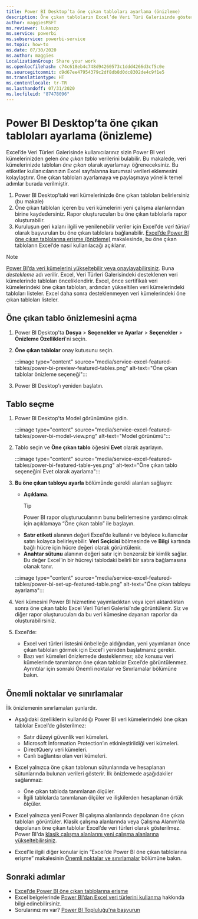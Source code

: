 ```yaml
---
title: Power BI Desktop’ta öne çıkan tabloları ayarlama (önizleme)
description: Öne çıkan tabloların Excel’de Veri Türü Galerisinde gösterilmesi için bunları Power BI Desktop'da oluşturun.
author: maggiesMSFT
ms.reviewer: lukaszp
ms.service: powerbi
ms.subservice: powerbi-service
ms.topic: how-to
ms.date: 07/30/2020
ms.author: maggies
LocalizationGroup: Share your work
ms.openlocfilehash: c74c618eb4c748d94260573c1ddd4266d3cf5c0e
ms.sourcegitcommit: d9d67ee47954379c2df8db8d0dc8302de4c9f1e5
ms.translationtype: HT
ms.contentlocale: tr-TR
ms.lasthandoff: 07/31/2020
ms.locfileid: "87478096"
---
```

# <a name="set-featured-tables-in-power-bi-desktop-preview"></a>Power BI Desktop’ta öne çıkan tabloları ayarlama (önizleme)

Excel’de Veri Türleri Galerisinde kullanıcılarınız sizin Power BI veri kümelerinizden gelen *öne çıkan tablo* verilerini bulabilir. Bu makalede, veri kümelerinizde tabloları *öne çıkan* olarak ayarlamayı öğreneceksiniz. Bu etiketler kullanıcılarınızın Excel sayfalarına kurumsal verileri eklemesini kolaylaştırır. Öne çıkan tabloları ayarlamaya ve paylaşmaya yönelik temel adımlar burada verilmiştir.

1. Power BI Desktop’taki veri kümelerinizde öne çıkan tabloları belirlersiniz (bu makale)
1. Öne çıkan tabloları içeren bu veri kümelerini yeni çalışma alanlarından birine kaydedersiniz. Rapor oluşturucuları bu öne çıkan tablolarla rapor oluşturabilir. 
1. Kuruluşun geri kalanı ilgili ve yenilenebilir veriler için Excel'de *veri türleri* olarak başvurulan bu öne çıkan tablolara bağlanabilir. [Excel’de Power BI öne çıkan tablolarına erişme (önizleme)](service-excel-featured-tables.md) makalesinde, bu öne çıkan tabloların Excel’de nasıl kullanılacağı açıklanır.

> [!NOTE]
> [Power BI’da veri kümelerini yükseltebilir veya onaylayabilirsiniz](../connect-data/service-datasets-promote.md). Buna *destekleme* adı verilir. Excel, Veri Türleri Galerisindeki desteklenen veri kümelerinde tabloları önceliklendirir. Excel, önce sertifikalı veri kümelerindeki öne çıkan tabloları, ardından yükseltilen veri kümelerindeki tabloları listeler. Excel daha sonra desteklenmeyen veri kümelerindeki öne çıkan tabloları listeler. 

## <a name="turn-on-the-featured-table-preview"></a>Öne çıkan tablo önizlemesini açma

1. Power BI Desktop'ta **Dosya** > **Seçenekler ve Ayarlar** > **Seçenekler** > **Önizleme Özellikleri**'ni seçin.
2. **Öne çıkan tablolar** onay kutusunu seçin.

    :::image type="content" source="media/service-excel-featured-tables/power-bi-preview-featured-tables.png" alt-text="Öne çıkan tablolar önizleme seçeneği":::

3. Power BI Desktop'ı yeniden başlatın.

## <a name="select-a-table"></a>Tablo seçme

1. Power BI Desktop'ta Model görünümüne gidin.

    :::image type="content" source="media/service-excel-featured-tables/power-bi-model-view.png" alt-text="Model görünümü":::
 
2. Tablo seçin ve **Öne çıkan tablo** öğesini **Evet** olarak ayarlayın.

    :::image type="content" source="media/service-excel-featured-tables/power-bi-featured-table-yes.png" alt-text="Öne çıkan tablo seçeneğini Evet olarak ayarlama":::

4. **Bu öne çıkan tabloyu ayarla** bölümünde gerekli alanları sağlayın:

    - **Açıklama**. 
        > [!TIP]
        > Power BI rapor oluşturucularının bunu belirlemesine yardımcı olmak için açıklamaya “Öne çıkan tablo” ile başlayın.
    - **Satır etiketi** alanının değeri Excel’de kullanılır ve böylece kullanıcılar satırı kolayca belirleyebilir. **Veri Seçicisi** bölmesinde ve **Bilgi** kartında bağlı hücre için hücre değeri olarak görüntülenir. 
    - **Anahtar sütunu** alanının değeri satır için benzersiz bir kimlik sağlar. Bu değer Excel’in bir hücreyi tablodaki belirli bir satıra bağlamasına olanak tanır.

    :::image type="content" source="media/service-excel-featured-tables/power-bi-set-up-featured-table.png" alt-text="Öne çıkan tabloyu ayarlama":::

1. Veri kümesini Power BI hizmetine yayımladıktan veya içeri aktardıktan sonra öne çıkan tablo Excel Veri Türleri Galerisi’nde görüntülenir. Siz ve diğer rapor oluşturucuları da bu veri kümesine dayanan raporlar da oluşturabilirsiniz.

1. Excel’de: 
    - Excel veri türleri listesini önbelleğe aldığından, yeni yayımlanan önce çıkan tabloları görmek için Excel’i yeniden başlatmanız gerekir.
    - Bazı veri kümeleri önizlemede desteklenmez; söz konusu veri kümelerinde tanımlanan öne çıkan tablolar Excel’de görüntülenmez. Ayrıntılar için sonraki Önemli noktalar ve Sınırlamalar bölümüne bakın.

## <a name="considerations-and-limitations"></a>Önemli noktalar ve sınırlamalar

İlk önizlemenin sınırlamaları şunlardır.

- Aşağıdaki özelliklerin kullanıldığı Power BI veri kümelerindeki öne çıkan tablolar Excel’de gösterilmez: 

    - Satır düzeyi güvenlik veri kümeleri.
    - Microsoft Information Protection’ın etkinleştirildiği veri kümeleri.
    - DirectQuery veri kümeleri.
    - Canlı bağlantısı olan veri kümeleri.

- Excel yalnızca öne çıkan tablonun sütunlarında ve hesaplanan sütunlarında bulunan verileri gösterir. İlk önizlemede aşağıdakiler sağlanmaz:

    - Öne çıkan tabloda tanımlanan ölçüler.
    - İlgili tablolarda tanımlanan ölçüler ve ilişkilerden hesaplanan örtük ölçüler.

- Excel yalnızca yeni Power BI çalışma alanlarında depolanan öne çıkan tabloları görüntüler. Klasik çalışma alanlarında veya Çalışma Alanım’da depolanan öne çıkan tablolar Excel’de veri türleri olarak gösterilmez. Power BI'da [klasik çalışma alanlarını yeni çalışma alanlarına yükseltebilirsiniz](service-upgrade-workspaces.md).
- Excel'le ilgili diğer konular için “Excel’de Power BI öne çıkan tablolarına erişme” makalesinin [Önemli noktalar ve sınırlamalar](service-excel-featured-tables.md#considerations-and-limitations) bölümüne bakın.

## <a name="next-steps"></a>Sonraki adımlar

- [Excel’de Power BI öne çıkan tablolarına erişme](service-excel-featured-tables.md)
- Excel belgelerinde [Power BI’dan Excel veri türlerini kullanma](https://support.office.com/article/use-excel-data-types-from-power-bi-preview-cd8938ce-f963-444d-b82a-7140848241e9) hakkında bilgi edinebilirsiniz.
- Sorularınız mı var? [Power BI Topluluğu'na başvurun](https://community.powerbi.com/)

